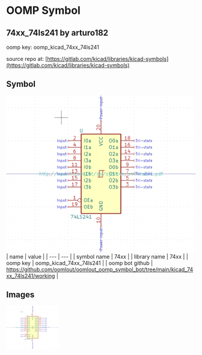 # OOMP Symbol  
## 74xx_74ls241  by arturo182  
  
oomp key: oomp_kicad_74xx_74ls241  
  
source repo at: [https://gitlab.com/kicad/libraries/kicad-symbols](https://gitlab.com/kicad/libraries/kicad-symbols)  
## Symbol  
  
[![working.png](working_600.png)](working.png)  
| name | value | 
| --- | --- | 
| symbol name | 74xx | 
| library name | 74xx | 
| oomp key | oomp_kicad_74xx_74ls241 | 
| oomp bot github | https://github.com/oomlout/oomlout_oomp_symbol_bot/tree/main/kicad_74xx_74ls241/working | 
## Images  
  
[![working.png](working_140.png)](working.png)  

